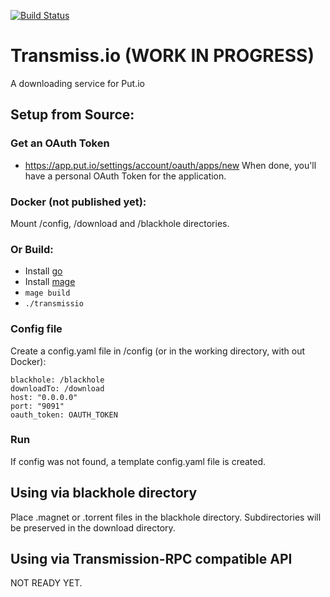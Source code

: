 [![Build Status](https://travis-ci.org/anonfunc/transmissio.svg?branch=master)](https://travis-ci.org/anonfunc/transmissio)
# Transmiss.io (WORK IN PROGRESS)
A downloading service for Put.io

## Setup from Source:
### Get an OAuth Token
- https://app.put.io/settings/account/oauth/apps/new
When done, you'll have a personal OAuth Token for the application.

### Docker (not published yet):
Mount /config, /download and /blackhole directories.

### Or Build:
- Install [go](https://golang.org/)
- Install [mage](https://magefile.org/)
- `mage build`
- `./transmissio`


### Config file
Create a config.yaml file in /config 
(or in the working directory, with out Docker):

    blackhole: /blackhole
    downloadTo: /download
    host: "0.0.0.0"
    port: "9091"
    oauth_token: OAUTH_TOKEN
    
### Run
If config was not found, a template config.yaml file is created.
  

## Using via blackhole directory

Place .magnet or .torrent files in the blackhole directory.
Subdirectories will be preserved in the download directory.

## Using via Transmission-RPC compatible API
NOT READY YET.
